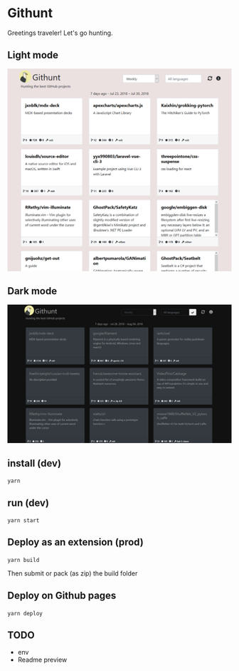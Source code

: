 # Githunt

Greetings traveler! Let's go hunting.

## Light mode

![screenshot](src/assets/img/screenshot_Githunt.png)

## Dark mode

![screenshot](src/assets/img/screenshot_Githunt_Dark.png)

## install (dev)
`yarn`

## run (dev)
`yarn start`

## Deploy as an extension (prod)
`yarn build`

Then submit or pack (as zip) the build folder

## Deploy on Github pages
`yarn deploy`

## TODO
- env
- Readme preview